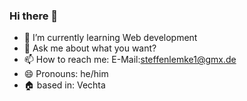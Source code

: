 ### Hi there 👋

- 🌱 I’m currently learning Web development
- 💬 Ask me about what you want?
- 📫 How to reach me: E-Mail:steffenlemke1@gmx.de
- 😄 Pronouns: he/him
- :house: based in: Vechta 


